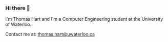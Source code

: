 ### Hi there 👋

I'm Thomas Hart and I'm a Computer Engineering student at the University of Waterloo. 

Contact me at: thomas.hart@uwaterloo.ca
